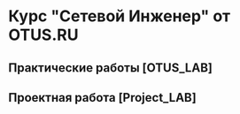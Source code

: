 # Курс "Сетевой Инженер" от OTUS.RU
## Практические работы [OTUS_LAB]
## Проектная работа [Project_LAB]

